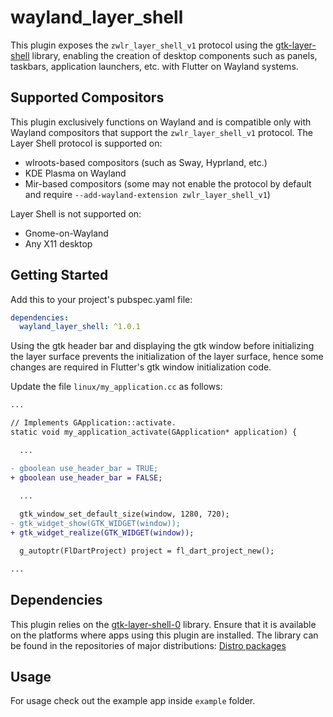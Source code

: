 # wayland_layer_shell

This plugin exposes the `zwlr_layer_shell_v1` protocol using the [gtk-layer-shell](https://github.com/wmww/gtk-layer-shell) library, enabling the creation of desktop components such as panels, taskbars, application launchers, etc. with Flutter on Wayland systems.

## Supported Compositors

This plugin exclusively functions on Wayland and is compatible only with Wayland compositors that support the `zwlr_layer_shell_v1` protocol. The Layer Shell protocol is supported on:

- wlroots-based compositors (such as Sway, Hyprland, etc.)
- KDE Plasma on Wayland
- Mir-based compositors (some may not enable the protocol by default and require `--add-wayland-extension zwlr_layer_shell_v1`)

Layer Shell is not supported on:

- Gnome-on-Wayland
- Any X11 desktop

## Getting Started

Add this to your project's pubspec.yaml file:

```yaml
dependencies:
  wayland_layer_shell: ^1.0.1
```

Using the gtk header bar and displaying the gtk window before initializing the layer surface prevents the initialization of the layer surface, hence some changes are required in Flutter's gtk window initialization code.

Update the file `linux/my_application.cc` as follows:

```diff
...

// Implements GApplication::activate.
static void my_application_activate(GApplication* application) {

  ...

- gboolean use_header_bar = TRUE;
+ gboolean use_header_bar = FALSE;

  ...
  
  gtk_window_set_default_size(window, 1280, 720);
- gtk_widget_show(GTK_WIDGET(window));
+ gtk_widget_realize(GTK_WIDGET(window));

  g_autoptr(FlDartProject) project = fl_dart_project_new();

...

```

## Dependencies

This plugin relies on the [gtk-layer-shell-0](https://github.com/wmww/gtk-layer-shell/tree/master) library. Ensure that it is available on the platforms where apps using this plugin are installed. The library can be found in the repositories of major distributions: [Distro packages](https://github.com/wmww/gtk-layer-shell?tab=readme-ov-file#distro-packages)

## Usage

For usage check out the example app inside `example` folder.